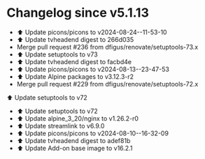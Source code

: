 # Changelog since v5.1.13
- ⬆️ Update picons/picons to v2024-08-24--11-53-10 
- ⬆️ Update tvheadend digest to 266d035 
- Merge pull request #236 from dfigus/renovate/setuptools-73.x 
- ⬆️ Update setuptools to v73 
- ⬆️ Update tvheadend digest to facbd4e 
- ⬆️ Update picons/picons to v2024-08-13--23-47-53 
- ⬆️ Update Alpine packages to v3.12.3-r2 
- Merge pull request #229 from dfigus/renovate/setuptools-72.x

⬆️ Update setuptools to v72 
- ⬆️ Update setuptools to v72 
- ⬆️ Update alpine_3_20/nginx to v1.26.2-r0 
- ⬆️ Update streamlink to v6.9.0 
- ⬆️ Update picons/picons to v2024-08-10--16-32-09 
- ⬆️ Update tvheadend digest to adef81b 
- ⬆️ Update Add-on base image to v16.2.1 
